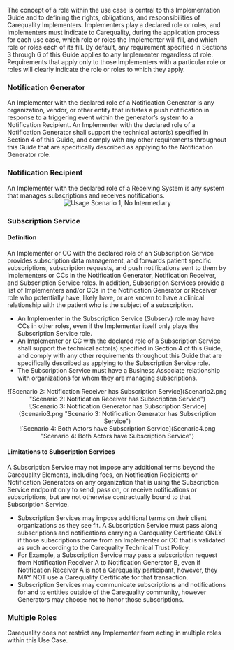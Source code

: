 <!-- Definition_of_Roles.md {% comment %}
*****************************************************************************************
*                            WARNING: DO NOT EDIT THIS FILE                             *
*                                                                                       *
* This file is generated by SUSHI. Any edits you make to this file will be overwritten. *
*                                                                                       *
* To change the contents of this file, edit the original source file at:                *
* ig-data\input\pagecontent\4_Definition_of_Roles.md                                    *
*****************************************************************************************
{% endcomment %} -->

The concept of a role within the use case is central to this Implementation Guide and to defining the rights, obligations, and responsibilities of Carequality Implementers. Implementers play a declared role or roles, and Implementers must indicate to Carequality, during the application process for each use case, which role or roles the Implementer will fill, and which role or roles each of its  fill.
By default, any requirement specified in Sections 3 through 6 of this Guide applies to any Implementer regardless of role. Requirements that apply only to those Implementers with a particular role or roles will clearly indicate the role or roles to which they apply.
### Notification Generator
An Implementer with the declared role of a Notification Generator is any organization, vendor, or other entity that initiates a push notification in response to a triggering event within the generator’s system to a Notification Recipient.
An Implementer with the declared role of a Notification Generator shall support the technical actor(s) specified in Section 4 of this Guide, and comply with any other requirements throughout this Guide that are specifically described as applying to the Notification Generator role.
### Notification Recipient
An Implementer with the declared role of a Receiving System is any system that manages subscriptions and receives notifications.
<span style="display:block;text-align:center">
![Usage Scenario 1, No Intermediary](Scenario1.png "Scenario 1, No Intermediary")
</span>

### Subscription Service
#### Definition
An Implementer or CC with the declared role of an Subscription Service provides subscription data management, and forwards patient specific subscriptions, subscription requests, and push notifications sent to them by Implementers or CCs in the Notification Generator, Notification Receiver, and Subscription Service roles. In addition, Subscription Services provide a list of Implementers and/or CCs in the Notification Generator or Receiver role who potentially have, likely have, or are
known to have a clinical relationship with the patient who is the subject of a subscription.
* An Implementer in the Subscription Service (Subserv) role may have CCs in other roles, even if the Implementer itself only plays the Subscription Service role.
* An Implementer or CC with the declared role of a Subscription Service shall support the technical actor(s) specified in Section 4 of this Guide, and comply with any other requirements throughout this Guide that are specifically described as applying to the Subscription Service role.
* The Subscription Service must have a Business Associate relationship with organizations for whom they are managing subscriptions.
<span style="display:block;text-align:center">
![Scenario 2: Notification Receiver has Subscription Service](Scenario2.png "Scenario 2: Notification Receiver has Subscription Service")
</span><span style="display:block;text-align:center">
![Scenario 3: Notification Generator has Subscription Service](Scenario3.png "Scenario 3: Notification Generator has Subscription Service")
</span><span style="display:block;text-align:center">
![Scenario 4: Both Actors have Subscription Service](Scenario4.png "Scenario 4: Both Actors have Subscription Service")
</span>

#### Limitations to Subscription Services
A Subscription Service may not impose any additional terms beyond the
Carequality Elements, including fees, on Notification Recipients or Notification Generators on any organization that is using the Subscription Service endpoint only to send, pass on, or receive notifications or subscriptions, but are not otherwise contractually bound to that Subscription Service.
* Subscription Services may impose additional terms on their client organizations as they see fit. A Subscription Service must pass along subscriptions and notifications carrying a Carequality Certificate ONLY if those subscriptions come from an Implementer or CC that is validated as such according to the Carequality Technical Trust Policy.
* For Example, a Subscription Service may pass a subscription request from Notification Receiver A to Notification Generator B, even if Notification Receiver A is not a Carequality participant, however, they MAY NOT use a Carequality Certificate for that transaction.
* Subscription Services may communicate subscriptions and notifications for and to entities outside of the Carequality community, however Generators may choose not to honor those subscriptions.

### Multiple Roles
Carequality does not restrict any Implementer from acting in multiple roles within this Use Case.
